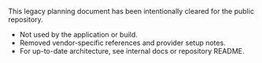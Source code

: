 This legacy planning document has been intentionally cleared for the public repository.

- Not used by the application or build.
- Removed vendor-specific references and provider setup notes.
- For up-to-date architecture, see internal docs or repository README.